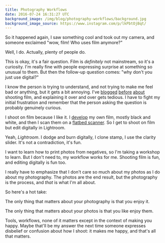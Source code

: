 ```yaml
---
title: Photography Workflows
date: 2016-07-24 16:31:27 UTC
background_image: /img/blog/photography-workflows/background.jpg
background_image_source: https://www.instagram.com/p/lkPbtOjBqt/
---
```


So it happened again, I saw something cool and took out my camera, and someone exclaimed "wow, film! Who uses film anymore?"

Well, I do. Actually, plenty of people do.

<!-- more -->

This is okay, it's a fair question. Film is _definitely_ not mainstream, so it's a curiosity. I'm really fine with people expressing surprise at something so unusual to them. But then the follow-up question comes: "why don't you just use digital?"

I know the person is trying to understand, and not trying to make me feel bad or anything, but it gets a bit annoying. I've [blogged](https://ashfurrow.com/blog/development/) [before](https://ashfurrow.com/blog/shooting-film/) [about](https://ashfurrow.com/blog/the-state-of-photography-in-2014/) shooting film, and explaining it over and over gets tedious. I have to fight my initial frustration and remember that the person asking the question is probably genuinely curious.

I shoot on film because I like it. I [develop](https://www.instagram.com/p/lmlVJ3jBrA/) my own film, mostly black and white, and then I scan them on a [flatbed scanner](http://amzn.to/2am4Czb). So I get to shoot on film but edit digitally in Lightroom. 

Yeah, _Lightroom_. I dodge and burn digitally, I clone stamp, I use the clarity slider. It's not a contradiction, it's fun.

I want to learn how to print photos from negatives, so I'm taking a workshop to learn. But I don't need to, my workflow works for me. Shooting film is fun, and editing digitally is fun too. 

I really have to emphasize that I don't care so much about my photos as I do about my photography. The photos are the end result, but the photography is the process, and _that_ is what I'm all about.

So here's a hot take:

The only thing that matters about your photography is that you enjoy it.

The only thing that matters about your photos is that you like enjoy them.

Tools, workflows, none of it matters except in the context of making you happy. Maybe that'll be my answer the next time someone expresses disbelief or confusion about how I shoot: it makes me happy, and that's all that matters.
